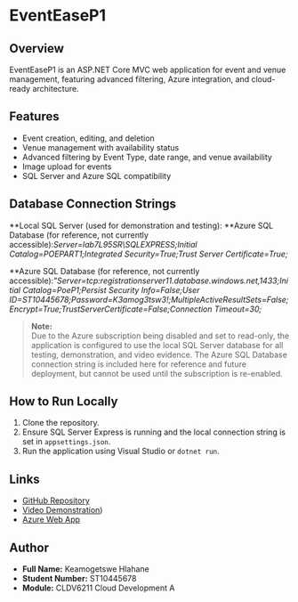 # EventEaseP1

## Overview
EventEaseP1 is an ASP.NET Core MVC web application for event and venue management, featuring advanced filtering, Azure integration, and cloud-ready architecture.

## Features
- Event creation, editing, and deletion
- Venue management with availability status
- Advanced filtering by Event Type, date range, and venue availability
- Image upload for events
- SQL Server and Azure SQL compatibility

## Database Connection Strings

**Local SQL Server (used for demonstration and testing):
**Azure SQL Database (for reference, not currently accessible):*Server=lab7L95SR\SQLEXPRESS;Initial Catalog=POEPART1;Integrated Security=True;Trust Server Certificate=True;*


**Azure SQL Database (for reference, not currently accessible):*"Server=tcp:registrationserver11.database.windows.net,1433;Initial Catalog=PoeP1;Persist Security Info=False;User ID=ST10445678;Password=K3amog3tsw3!;MultipleActiveResultSets=False;Encrypt=True;TrustServerCertificate=False;Connection Timeout=30;*


> **Note:**  
> Due to the Azure subscription being disabled and set to read-only, the application is configured to use the local SQL Server database for all testing, demonstration, and video evidence. The Azure SQL Database connection string is included here for reference and future deployment, but cannot be used until the subscription is re-enabled.

## How to Run Locally
1. Clone the repository.
2. Ensure SQL Server Express is running and the local connection string is set in `appsettings.json`.
3. Run the application using Visual Studio or `dotnet run`.

## Links
- [GitHub Repository](https://github.com/HlahaneKea/EventEaseP1)
- [Video Demonstration](https://youtu.be/O_Q6vjtMWXQ?si=_WdE6VaFpGEfmL_S))
- [Azure Web App ](https://eventseasep1-adgxhrevhvfpbqgu.southafricanorth-01.azurewebsites.net/)


## Author
- **Full Name:** Keamogetswe Hlahane
- **Student Number:** ST10445678
- **Module:** CLDV6211 Cloud Development A

